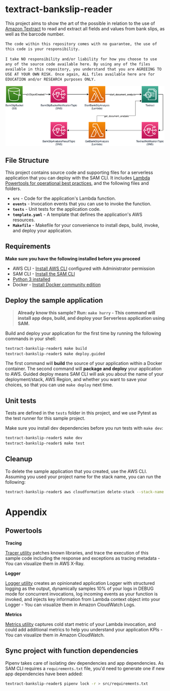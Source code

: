 # textract-bankslip-reader

This project aims to show the art of the possible in relation to the use of [Amazon Textract](https://aws.amazon.com/textract/) to read and extract all fields and values from bank slips, as well as the barcode number.

```
The code within this repository comes with no guarantee, the use of this code is your responsibility.

I take NO responsibility and/or liability for how you choose to use any of the source code available here. By using any of the files available in this repository, you understand that you are AGREEING TO USE AT YOUR OWN RISK. Once again, ALL files available here are for EDUCATION and/or RESEARCH purposes ONLY.
```

<p align="center">
  <img src="/doc/arch.png">
</p>


## File Structure

This project contains source code and supporting files for a serverless application that you can deploy with the SAM CLI. It includes [Lambda Powertools for operational best practices](https://github.com/awslabs/aws-lambda-powertools-python), and the following files and folders.

- **`src`** - Code for the application's Lambda function.
- **`events`** - Invocation events that you can use to invoke the function.
- **`tests`** - Unit tests for the application code. 
- **`template.yaml`** - A template that defines the application's AWS resources.
- **`Makefile`** - Makefile for your convenience to install deps, build, invoke, and deploy your application.

## Requirements

**Make sure you have the following installed before you proceed**

* AWS CLI - [Install AWS CLI](https://docs.aws.amazon.com/cli/latest/userguide/cli-chap-install.html) configured with Administrator permission
* SAM CLI - [Install the SAM CLI](https://docs.aws.amazon.com/serverless-application-model/latest/developerguide/serverless-sam-cli-install.html)
* [Python 3 installed](https://www.python.org/downloads/)
* Docker - [Install Docker community edition](https://hub.docker.com/search/?type=edition&offering=community)

## Deploy the sample application

> **Already know this sample? Run: `make hurry` - This command will install app deps, build, and deploy your Serverless application using SAM.**

Build and deploy your application for the first time by running the following commands in your shell:

```bash
textract-bankslip-reader$ make build
textract-bankslip-reader$ make deploy.guided
```

The first command will **build** the source of your application within a Docker container. The second command will **package and deploy** your application to AWS. Guided deploy means SAM CLI will ask you about the name of your deployment/stack, AWS Region, and whether you want to save your choices, so that you can use `make deploy` next time.

## Unit tests

Tests are defined in the `tests` folder in this project, and we use Pytest as the test runner for this sample project.

Make sure you install dev dependencies before you run tests with `make dev`:

```bash
textract-bankslip-reader$ make dev
textract-bankslip-reader$ make test
```

## Cleanup

To delete the sample application that you created, use the AWS CLI. Assuming you used your project name for the stack name, you can run the following:

```bash
textract-bankslip-reader$ aws cloudformation delete-stack --stack-name textract-bankslip-reader
```

# Appendix

## Powertools

**Tracing**

[Tracer utility](https://awslabs.github.io/aws-lambda-powertools-python/core/tracer/) patches known libraries, and trace the execution of this sample code including the response and exceptions as tracing metadata - You can visualize them in AWS X-Ray.

**Logger**

[Logger utility](https://awslabs.github.io/aws-lambda-powertools-python/core/logger/) creates an opinionated application Logger with structured logging as the output, dynamically samples 10% of your logs in DEBUG mode for concurrent invocations, log incoming events as your function is invoked, and injects key information from Lambda context object into your Logger - You can visualize them in Amazon CloudWatch Logs.

**Metrics**

[Metrics utility](https://awslabs.github.io/aws-lambda-powertools-python/core/metrics/) captures cold start metric of your Lambda invocation, and could add additional metrics to help you understand your application KPIs - You can visualize them in Amazon CloudWatch.

## Sync project with function dependencies

Pipenv takes care of isolating dev dependencies and app dependencies. As SAM CLI requires a `requirements.txt` file, you'd need to generate one if new app dependencies have been added:

```bash
textract-bankslip-reader$ pipenv lock -r > src/requirements.txt
```
